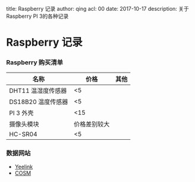 title: Raspberry 记录
author: qing
acl: 00
date: 2017-10-17
description: 关于Raspberry PI 3的各种记录

# Raspberry 记录

### Raspberry 购买清单

名称|价格|其他
----|----|----
DHT11 温湿度传感器|<5|
DS18B20 温度传感器|<5|
PI 3 外壳|<15
摄像头模块|价格差别较大
HC-SR04 |<5

### 数据网站
* [Yeelink](http://www.yeelink.net)
* [COSM](https://cosm.com)
